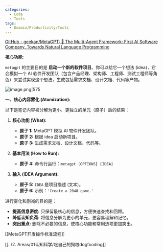 ```yaml
---
categories:
  - Code
  - Tools
tags:
  - Domain/Productivity/Tools
---
```

[GitHub - geekan/MetaGPT: 🌟 The Multi-Agent Framework: First AI Software Company, Towards Natural Language Programming](https://github.com/geekan/MetaGPT)


**核心功能:**

`metagpt` 的主要目的是 **启动一个新的软件项目**。你可以给它一个想法 (idea)，它会模拟一个 AI 软件开发团队（包含产品经理、架构师、工程师、测试工程师等角色）来尝试实现这个想法，生成包括需求文档、设计文档、代码等产物。

![image.png|575](https://cdn.jsdelivr.net/gh/duanbiao2000/BlogGallery@main/picture/202504031316762-piclist/piclist-clipboard-images.png)



**一、核心内容雾化 (Atomization):**

以下是笔记内容被分解为更小、更独立的单元（原子）后的结果：

1.  **核心功能 (What):**
    *   **原子 1:** MetaGPT 模拟 AI 软件开发团队。
    *   **原子 2:** 根据 idea 启动新项目。
    *   **原子 3:** 生成需求文档、设计文档、代码等。

2.  **基本用法 (How to Run):**
    *   **原子 4:** 命令行运行：`metagpt [OPTIONS] [IDEA]`

3.  **输入 (IDEA Argument):**
    *   **原子 5:** `IDEA` 是项目描述 (文本)。
    *   **原子 6:** 示例：`'Create a 2048 game.'`




进行雾化和删减的目的是：

*   **提高信息密度:**  只保留最核心的信息，方便快速查找和回顾。
*   **降低认知负荷:**  将信息分解为更小的单元，更容易理解和记忆。
*   **突出重点:**  删除不必要的信息，使核心功能和常用选项更加突出。

[[MetaGPT开发操作标准流程]]

[[../2. Areas/01认知科学/吃自己的狗粮dogfooding]]